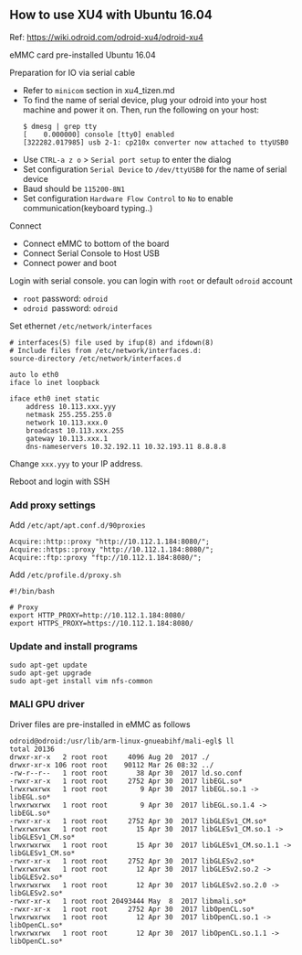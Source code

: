 ## How to use XU4 with Ubuntu 16.04

Ref: https://wiki.odroid.com/odroid-xu4/odroid-xu4

eMMC card pre-installed Ubuntu 16.04

Preparation for IO via serial cable
- Refer to `minicom` section in xu4_tizen.md
- To find the name of serial device, plug your odroid into your host machine and power it on. Then, run the following on your host:
	```
	$ dmesg | grep tty
	[    0.000000] console [tty0] enabled
	[322282.017985] usb 2-1: cp210x converter now attached to ttyUSB0
	```
- Use `CTRL-a z o` > `Serial port setup` to enter the dialog
- Set configuration `Serial Device` to `/dev/ttyUSB0` for the name of serial device
- Baud should be `115200-8N1`
- Set configuration `Hardware Flow Control` to `No` to enable communication(keyboard typing..)

Connect
- Connect eMMC to bottom of the board
- Connect Serial Console to Host USB
- Connect power and boot

Login with serial console. you can login with `root` or default `odroid` account
- `root` password: `odroid`
- `odroid `password: `odroid`

Set ethernet
`/etc/network/interfaces`
```
# interfaces(5) file used by ifup(8) and ifdown(8)
# Include files from /etc/network/interfaces.d:
source-directory /etc/network/interfaces.d

auto lo eth0
iface lo inet loopback

iface eth0 inet static
	address 10.113.xxx.yyy
	netmask 255.255.255.0
	network 10.113.xxx.0
	broadcast 10.113.xxx.255
	gateway 10.113.xxx.1
	dns-nameservers 10.32.192.11 10.32.193.11 8.8.8.8
```
Change `xxx.yyy` to your IP address.

Reboot and login with SSH

### Add proxy settings

Add `/etc/apt/apt.conf.d/90proxies`
```
Acquire::http::proxy "http://10.112.1.184:8080/";
Acquire::https::proxy "http://10.112.1.184:8080/";
Acquire::ftp::proxy "ftp://10.112.1.184:8080/";
```

Add `/etc/profile.d/proxy.sh`
```
#!/bin/bash

# Proxy
export HTTP_PROXY=http://10.112.1.184:8080/
export HTTPS_PROXY=https://10.112.1.184:8080/
```

### Update and install programs

```
sudo apt-get update
sudo apt-get upgrade
sudo apt-get install vim nfs-common
```

### MALI GPU driver

Driver files are pre-installed in eMMC as follows
```
odroid@odroid:/usr/lib/arm-linux-gnueabihf/mali-egl$ ll
total 20136
drwxr-xr-x   2 root root     4096 Aug 20  2017 ./
drwxr-xr-x 106 root root    90112 Mar 26 08:32 ../
-rw-r--r--   1 root root       38 Apr 30  2017 ld.so.conf
-rwxr-xr-x   1 root root     2752 Apr 30  2017 libEGL.so*
lrwxrwxrwx   1 root root        9 Apr 30  2017 libEGL.so.1 -> libEGL.so*
lrwxrwxrwx   1 root root        9 Apr 30  2017 libEGL.so.1.4 -> libEGL.so*
-rwxr-xr-x   1 root root     2752 Apr 30  2017 libGLESv1_CM.so*
lrwxrwxrwx   1 root root       15 Apr 30  2017 libGLESv1_CM.so.1 -> libGLESv1_CM.so*
lrwxrwxrwx   1 root root       15 Apr 30  2017 libGLESv1_CM.so.1.1 -> libGLESv1_CM.so*
-rwxr-xr-x   1 root root     2752 Apr 30  2017 libGLESv2.so*
lrwxrwxrwx   1 root root       12 Apr 30  2017 libGLESv2.so.2 -> libGLESv2.so*
lrwxrwxrwx   1 root root       12 Apr 30  2017 libGLESv2.so.2.0 -> libGLESv2.so*
-rwxr-xr-x   1 root root 20493444 May  8  2017 libmali.so*
-rwxr-xr-x   1 root root     2752 Apr 30  2017 libOpenCL.so*
lrwxrwxrwx   1 root root       12 Apr 30  2017 libOpenCL.so.1 -> libOpenCL.so*
lrwxrwxrwx   1 root root       12 Apr 30  2017 libOpenCL.so.1.1 -> libOpenCL.so*
```
